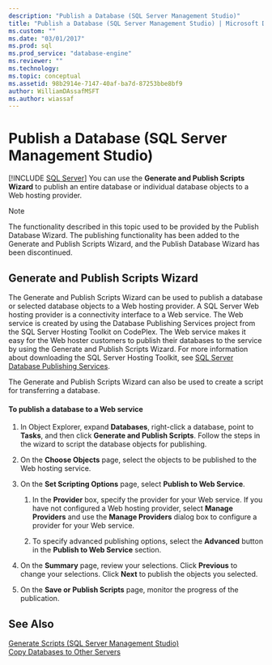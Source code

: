 ```yaml
---
description: "Publish a Database (SQL Server Management Studio)"
title: "Publish a Database (SQL Server Management Studio) | Microsoft Docs"
ms.custom: ""
ms.date: "03/01/2017"
ms.prod: sql
ms.prod_service: "database-engine"
ms.reviewer: ""
ms.technology: 
ms.topic: conceptual
ms.assetid: 98b2914e-7147-40af-ba7d-87253bbe8bf9
author: WilliamDAssafMSFT
ms.author: wiassaf
---
```

# Publish a Database (SQL Server Management Studio)
 [!INCLUDE [SQL Server](../../includes/applies-to-version/sqlserver.md)]
  You can use the **Generate and Publish Scripts Wizard** to publish an entire database or individual database objects to a Web hosting provider.  
  
> [!NOTE]  
>  The functionality described in this topic used to be provided by the Publish Database Wizard. The publishing functionality has been added to the Generate and Publish Scripts Wizard, and the Publish Database Wizard has been discontinued.  
  
## Generate and Publish Scripts Wizard  
 The Generate and Publish Scripts Wizard can be used to publish a database or selected database objects to a Web hosting provider. A SQL Server Web hosting provider is a connectivity interface to a Web service. The Web service is created by using the Database Publishing Services project from the SQL Server Hosting Toolkit on CodePlex. The Web service makes it easy for the Web hoster customers to publish their databases to the service by using the Generate and Publish Scripts Wizard. For more information about downloading the SQL Server Hosting Toolkit, see [SQL Server Database Publishing Services](https://go.microsoft.com/fwlink/?LinkId=142025).  
  
 The Generate and Publish Scripts Wizard can also be used to create a script for transferring a database.  
  
#### To publish a database to a Web service  
  
1.  In Object Explorer, expand **Databases**, right-click a database, point to **Tasks**, and then click **Generate and Publish Scripts**. Follow the steps in the wizard to script the database objects for publishing.  
  
2.  On the **Choose Objects** page, select the objects to be published to the Web hosting service.  
  
3.  On the **Set Scripting Options** page, select **Publish to Web Service**.  
  
    1.  In the **Provider** box, specify the provider for your Web service. If you have not configured a Web hosting provider, select **Manage Providers** and use the **Manage Providers** dialog box to configure a provider for your Web service.  
  
    2.  To specify advanced publishing options, select the **Advanced** button in the **Publish to Web Service** section.  
  
4.  On the **Summary** page, review your selections. Click **Previous** to change your selections. Click **Next** to publish the objects you selected.  
  
5.  On the **Save or Publish Scripts** page, monitor the progress of the publication.  

## See Also  
 [Generate Scripts &#40;SQL Server Management Studio&#41;](../../ssms/scripting/generate-scripts-sql-server-management-studio.md)   
 [Copy Databases to Other Servers](../../relational-databases/databases/copy-databases-to-other-servers.md)  
  
